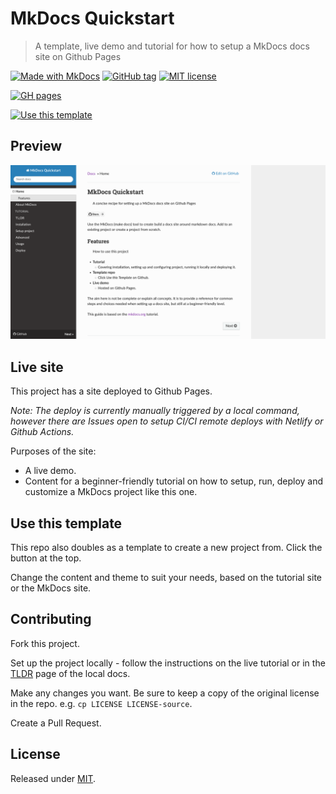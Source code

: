 # MkDocs Quickstart
> A template, live demo and tutorial for how to setup a MkDocs docs site on Github Pages

[![Made with MkDocs](https://img.shields.io/badge/Made_with-MkDocs-blue.svg)](https://www.mkdocs.org/)
[![GitHub tag](https://img.shields.io/github/tag/MichaelCurrin/mkdocs-quickstart.svg)](https://GitHub.com/MichaelCurrin/mkdocs-quickstart/tags/)
[![MIT license](https://img.shields.io/badge/License-MIT-blue.svg)](https://github.com/MichaelCurrin/mkdocs-quickstart/blob/master/LICENSE)


<!-- TODO When creating a new project copied from this, you can delete this README.md and start over -->

[![GH pages](https://img.shields.io/badge/Github_Pages-MkDocs_Quickstart-green.svg?style=for-the-badge)](https://michaelcurrin.github.io/mkdocs-quickstart/)


[![Use this template](https://img.shields.io/badge/Use_this_template-green.svg?style=for-the-badge)](https://github.com/MichaelCurrin/mkdocs-quickstart/generate)


## Preview

![sample](/sample.png)


## Live site

This project has a site deployed to Github Pages.

_Note: The deploy is currently manually triggered by a local command, however there are Issues open to setup CI/CI remote deploys with Netlify or Github Actions._

Purposes of the site:

- A live demo.
- Content for a beginner-friendly tutorial on how to setup, run, deploy and customize a MkDocs project like this one.


## Use this template

This repo also doubles as a template to create a new project from. Click the button at the top.

Change the content and theme to suit your needs, based on the tutorial site or the MkDocs site.


## Contributing

Fork this project.

Set up the project locally - follow the instructions on the live tutorial or in the [TLDR](/docs/tutorial/tldr.md) page of the local docs.

Make any changes you want. Be sure to keep a copy of the original license in the repo. e.g. `cp LICENSE LICENSE-source`.

Create a Pull Request.


## License

Released under [MIT](/LICENSE).

